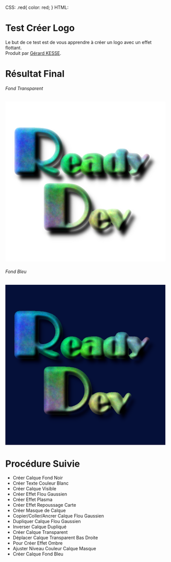 CSS: .red{ color: red; }
HTML: <h4 class="red"></h4>

# Test Créer Logo 

Le but de ce test est de vous apprendre à créer un logo avec un effet flottant.  
Produit par 
[Gérard KESSE](https://github.com/gkesse/ "https://github.com/gkesse").

# Résultat Final

###### Fond Transparent
![Logo.png](https://raw.githubusercontent.com/gkesse/ReadyGimp/master/Logo/Logo.png)

###### Fond Bleu
![Logo2.png](https://raw.githubusercontent.com/gkesse/ReadyGimp/master/Logo/Logo2.png)

# Procédure Suivie

* Créer Calque Fond Noir
* Créer Texte Couleur Blanc
* Créer Calque Visible
* Créer Effet Flou Gaussien
* Créer Effet Plasma
* Créer Effet Repoussage Carte
* Créer Masque de Calque
* Copier/Coller/Ancrer Calque Flou Gaussien
* Dupliquer Calque Flou Gaussien
* Inverser Calque Dupliqué
* Créer Calque Transparent
* Déplacer Calque Transparent Bas Droite
* Pour Créer Effet Ombre
* Ajuster Niveau Couleur Calque Masque
* Créer Calque Fond Bleu
